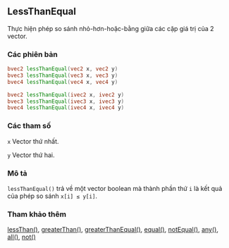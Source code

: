 ## LessThanEqual
Thực hiện phép so sánh nhỏ-hơn-hoặc-bằng giữa các cặp giá trị của 2 vector.

### Các phiên bản
```glsl
bvec2 lessThanEqual(vec2 x, vec2 y)  
bvec3 lessThanEqual(vec3 x, vec3 y)  
bvec4 lessThanEqual(vec4 x, vec4 y)  

bvec2 lessThanEqual(ivec2 x, ivec2 y)  
bvec3 lessThanEqual(ivec3 x, ivec3 y)  
bvec4 lessThanEqual(ivec4 x, ivec4 y)
```

### Các tham số
```x``` Vector thứ nhất.

```y``` Vector thứ hai.

### Mô tả
```lessThanEqual()``` trả về một vector boolean mà thành phần thứ ```i``` là kết quả của phép so sánh ```x[i] ≤ y[i]```.

### Tham khảo thêm
[lessThan()](/glossary/?lan=vi&search=lessThan), [greaterThan()](/glossary/?lan=vi&search=greaterThan), [greaterThanEqual()](/glossary/?lan=vi&search=greaterThanEqual), [equal()](/glossary/?lan=vi&search=equal), [notEqual()](/glossary/?lan=vi&search=notEqual), [any()](/glossary/?lan=vi&search=any), [all()](/glossary/?lan=vi&search=all), [not()](/glossary/?lan=vi&search=not)

